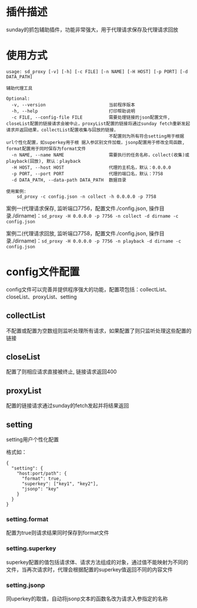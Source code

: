 # 插件描述

sunday的抓包辅助插件，功能非常强大，用于代理请求保存及代理请求回放

# 使用方式

```
usage: sd_proxy [-v] [-h] [-c FILE] [-n NAME] [-H HOST] [-p PORT] [-d DATA_PATH]

辅助代理工具

Optional:
  -v, --version                        当前程序版本
  -h, --help                           打印帮助说明
  -c FILE, --config-file FILE          需要处理链接的json配置文件, closeList配置的链接请求会被中止，proxyList配置的链接将通过sunday fetch重新发起请求并返回结果，collectList配置收集与回放的链接，
                                       不配置则为所有符合setting用于根据url个性化配置，如superkey用于根 据入参区别文件加载，jsonp配置用于修改全局函数, format配置用于同时保存为format文件
  -n NAME, --name NAME                 需要执行的任务名称，collect(收集)或playback(回放), 默认：playback
  -H HOST, --host HOST                 代理的主机名，默认：0.0.0.0
  -p PORT, --port PORT                 代理的端口名，默认：7758
  -d DATA_PATH, --data-path DATA_PATH  数据目录

使用案例:
    sd_proxy -c config.json -n collect -h 0.0.0.0 -p 7758
```

案例一(代理请求保存, 监听端口7756，配置文件./config.json, 操作目录./dirname)：`sd_proxy -H 0.0.0.0 -p 7756 -n collect -d dirname -c config.json`

案例二(代理请求回放, 监听端口7758，配置文件./config.json, 操作目录./dirname)：`sd_proxy -H 0.0.0.0 -p 7756 -n playback -d dirname -c config.json`

# config文件配置

config文件可以完善并提供程序强大的功能，配置项包括：collectList、closeList、proxyList、setting

## collectList

不配置或配置为空数组则监听处理所有请求，如果配置了则只监听处理这些配置的链接

## closeList

配置了则相应请求直接被终止, 链接请求返回400

## proxyList

配置的链接请求通过sunday的fetch发起并将结果返回

## setting

setting用户个性化配置

格式如：

```
{
  "setting": {
    "host:port/path": {
      "format": true,
      "superkey": ["key1", "key2"],
      "jsonp": "key"
    }
  }
}
```

### setting.format

配置为true则请求结果同时保存到format文件

### setting.superkey

superkey配置的值包括请求体、请求方法组成的对象，通过值不能映射为不同的文件，当再次请求时，代理会根据配置的superkey值返回不同的内容文件

### setting.jsonp

同uperkey的取值，自动将jsonp文本的函数名改为请求入参指定的名称
